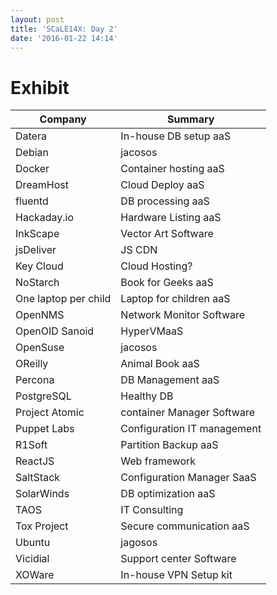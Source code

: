 ```yaml
---
layout: post
title: 'SCaLE14X: Day 2'
date: '2016-01-22 14:14'
---
```


# Exhibit

Company              | Summary
-------------------- | ---------------------------
Datera               | In-house DB setup aaS
Debian               | jacosos
Docker               | Container hosting aaS
DreamHost            | Cloud Deploy aaS
fluentd              | DB processing aaS
Hackaday.io          | Hardware Listing aaS
InkScape             | Vector Art Software
jsDeliver            | JS CDN
Key Cloud            | Cloud Hosting?
NoStarch             | Book for Geeks aaS
One laptop per child | Laptop for children aaS
OpenNMS              | Network Monitor Software
OpenOID Sanoid       | HyperVMaaS
OpenSuse             | jacosos
OReilly              | Animal Book aaS
Percona              | DB Management aaS
PostgreSQL           | Healthy DB
Project Atomic       | container Manager Software
Puppet Labs          | Configuration IT management
R1Soft               | Partition Backup aaS
ReactJS              | Web framework
SaltStack            | Configuration Manager SaaS
SolarWinds           | DB optimization aaS
TAOS                 | IT Consulting
Tox Project          | Secure communication aaS
Ubuntu               | jagosos
Vicidial             | Support center Software
XOWare               | In-house VPN Setup kit
